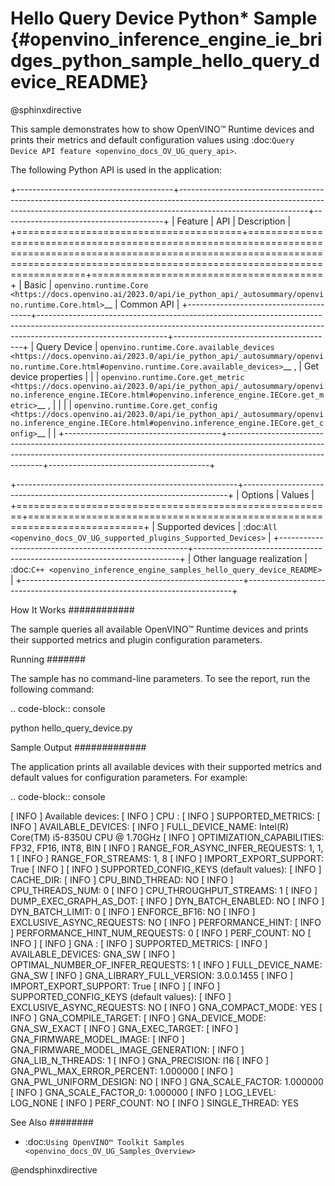 # Hello Query Device Python* Sample {#openvino_inference_engine_ie_bridges_python_sample_hello_query_device_README}

@sphinxdirective

This sample demonstrates how to show OpenVINO™ Runtime devices and prints their metrics and default configuration values using :doc:`Query Device API feature <openvino_docs_OV_UG_query_api>`.

The following Python API is used in the application:

+---------------------------------------+--------------------------------------------------------------------------------------------------------------------------------------------------------------------------------------------+----------------------------------------+
| Feature                               | API                                                                                                                                                                                        | Description                            |
+=======================================+============================================================================================================================================================================================+========================================+
| Basic                                 | `openvino.runtime.Core <https://docs.openvino.ai/2023.0/api/ie_python_api/_autosummary/openvino.runtime.Core.html>`__                                                                      | Common API                             |
+---------------------------------------+--------------------------------------------------------------------------------------------------------------------------------------------------------------------------------------------+----------------------------------------+
| Query Device                          | `openvino.runtime.Core.available_devices <https://docs.openvino.ai/2023.0/api/ie_python_api/_autosummary/openvino.runtime.Core.html#openvino.runtime.Core.available_devices>`__ ,          | Get device properties                  |
|                                       | `openvino.runtime.Core.get_metric <https://docs.openvino.ai/2023.0/api/ie_python_api/_autosummary/openvino.inference_engine.IECore.html#openvino.inference_engine.IECore.get_metric>`__ ,  |                                        |
|                                       | `openvino.runtime.Core.get_config <https://docs.openvino.ai/2023.0/api/ie_python_api/_autosummary/openvino.inference_engine.IECore.html#openvino.inference_engine.IECore.get_config>`__    |                                        |
+---------------------------------------+--------------------------------------------------------------------------------------------------------------------------------------------------------------------------------------------+----------------------------------------+

+-------------------------------------------------------+--------------------------------------------------------------------------+
| Options                                               | Values                                                                   |
+=======================================================+==========================================================================+
| Supported devices                                     | :doc:`All <openvino_docs_OV_UG_supported_plugins_Supported_Devices>`     |
+-------------------------------------------------------+--------------------------------------------------------------------------+
| Other language realization                            | :doc:`C++ <openvino_inference_engine_samples_hello_query_device_README>` |
+-------------------------------------------------------+--------------------------------------------------------------------------+

How It Works
############

The sample queries all available OpenVINO™ Runtime devices and prints their supported metrics and plugin configuration parameters.

Running
#######

The sample has no command-line parameters. To see the report, run the following command:

.. code-block:: console
   
   python hello_query_device.py

Sample Output
#############

The application prints all available devices with their supported metrics and default values for configuration parameters.
For example:

.. code-block:: console
   
   [ INFO ] Available devices:
   [ INFO ] CPU :
   [ INFO ]        SUPPORTED_METRICS:
   [ INFO ]                AVAILABLE_DEVICES:
   [ INFO ]                FULL_DEVICE_NAME: Intel(R) Core(TM) i5-8350U CPU @ 1.70GHz
   [ INFO ]                OPTIMIZATION_CAPABILITIES: FP32, FP16, INT8, BIN
   [ INFO ]                RANGE_FOR_ASYNC_INFER_REQUESTS: 1, 1, 1
   [ INFO ]                RANGE_FOR_STREAMS: 1, 8
   [ INFO ]                IMPORT_EXPORT_SUPPORT: True
   [ INFO ]
   [ INFO ]        SUPPORTED_CONFIG_KEYS (default values):
   [ INFO ]                CACHE_DIR:
   [ INFO ]                CPU_BIND_THREAD: NO
   [ INFO ]                CPU_THREADS_NUM: 0
   [ INFO ]                CPU_THROUGHPUT_STREAMS: 1
   [ INFO ]                DUMP_EXEC_GRAPH_AS_DOT:
   [ INFO ]                DYN_BATCH_ENABLED: NO
   [ INFO ]                DYN_BATCH_LIMIT: 0
   [ INFO ]                ENFORCE_BF16: NO
   [ INFO ]                EXCLUSIVE_ASYNC_REQUESTS: NO
   [ INFO ]                PERFORMANCE_HINT:
   [ INFO ]                PERFORMANCE_HINT_NUM_REQUESTS: 0
   [ INFO ]                PERF_COUNT: NO
   [ INFO ]
   [ INFO ] GNA :
   [ INFO ]        SUPPORTED_METRICS:
   [ INFO ]                AVAILABLE_DEVICES: GNA_SW
   [ INFO ]                OPTIMAL_NUMBER_OF_INFER_REQUESTS: 1
   [ INFO ]                FULL_DEVICE_NAME: GNA_SW
   [ INFO ]                GNA_LIBRARY_FULL_VERSION: 3.0.0.1455
   [ INFO ]                IMPORT_EXPORT_SUPPORT: True
   [ INFO ]
   [ INFO ]        SUPPORTED_CONFIG_KEYS (default values):
   [ INFO ]                EXCLUSIVE_ASYNC_REQUESTS: NO
   [ INFO ]                GNA_COMPACT_MODE: YES
   [ INFO ]                GNA_COMPILE_TARGET:
   [ INFO ]                GNA_DEVICE_MODE: GNA_SW_EXACT
   [ INFO ]                GNA_EXEC_TARGET:
   [ INFO ]                GNA_FIRMWARE_MODEL_IMAGE:
   [ INFO ]                GNA_FIRMWARE_MODEL_IMAGE_GENERATION:
   [ INFO ]                GNA_LIB_N_THREADS: 1
   [ INFO ]                GNA_PRECISION: I16
   [ INFO ]                GNA_PWL_MAX_ERROR_PERCENT: 1.000000
   [ INFO ]                GNA_PWL_UNIFORM_DESIGN: NO
   [ INFO ]                GNA_SCALE_FACTOR: 1.000000
   [ INFO ]                GNA_SCALE_FACTOR_0: 1.000000
   [ INFO ]                LOG_LEVEL: LOG_NONE
   [ INFO ]                PERF_COUNT: NO
   [ INFO ]                SINGLE_THREAD: YES

See Also
########

- :doc:`Using OpenVINO™ Toolkit Samples <openvino_docs_OV_UG_Samples_Overview>`

@endsphinxdirective

